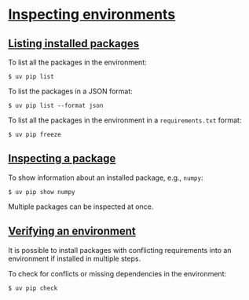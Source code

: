 # [Inspecting environments](#inspecting-environments)

## [Listing installed packages](#listing-installed-packages)

To list all the packages in the environment:

```
$ uv pip list

```

To list the packages in a JSON format:

```
$ uv pip list --format json

```

To list all the packages in the environment in a `requirements.txt` format:

```
$ uv pip freeze

```

## [Inspecting a package](#inspecting-a-package)

To show information about an installed package, e.g., `numpy`:

```
$ uv pip show numpy

```

Multiple packages can be inspected at once.

## [Verifying an environment](#verifying-an-environment)

It is possible to install packages with conflicting requirements into an environment if installed in multiple steps.

To check for conflicts or missing dependencies in the environment:

```
$ uv pip check

```
